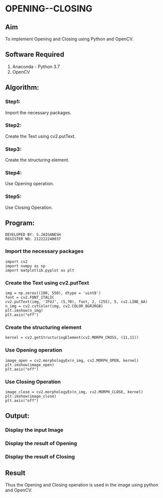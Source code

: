 # OPENING--CLOSING
## Aim
To implement Opening and Closing using Python and OpenCV.

## Software Required
1. Anaconda - Python 3.7
2. OpenCV
## Algorithm:
### Step1:
Import the necessary packages.

### Step2:
Create the Text using cv2.putText.

### Step3:
Create the structuring element.

### Step4:
Use Opening operation.

### Step5:
Use Closing Operation.
 
## Program:
```
DEVELOPED BY: S.JAIGANESH
REGISTER NO: 212222240037
```
### Import the necessary packages
```
import cv2
import numpy as np
import matplotlib.pyplot as plt
```
### Create the Text using cv2.putText
```
img = np.zeros((100, 550), dtype = 'uint8')
font = cv2.FONT_ITALIC
cv2.putText(img, 'JFUJ', (5,70), font, 2, (255), 5, cv2.LINE_AA)
n_img = cv2.cvtColor(img, cv2.COLOR_BGR2RGB)
plt.imshow(n_img)
plt.axis("off")
```
### Create the structuring element
```
kernel = cv2.getStructuringElement(cv2.MORPH_CROSS, (11,11))
```
### Use Opening operation
```
image_open = cv2.morphologyEx(n_img, cv2.MORPH_OPEN, kernel)
plt.imshow(image_open)
plt.axis("off")
```
### Use Closing Operation
```
image_close = cv2.morphologyEx(n_img, cv2.MORPH_CLOSE, kernel)
plt.imshow(image_close)
plt.axis("off")
```
## Output:

### Display the input Image



### Display the result of Opening


### Display the result of Closing



## Result
Thus the Opening and Closing operation is used in the image using python and OpenCV.

